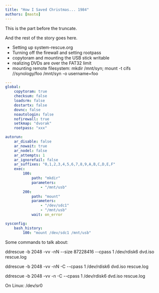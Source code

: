 ```yaml
---
title: "How I Saved Christmas... 1984"
authors: [masto]
---
```


This is the part before the truncate.

<!-- truncate -->

And the rest of the story goes here.

* Setting up system-rescue.org
* Turning off the firewall and setting rootpass
* copytoram and mounting the USB stick writable
* realizing DVDs are over the FAT32 limit
* mounting remote filesystem: mkdir /mnt/syn; mount -t cifs //synology/foo /mnt/syn -o username=foo

```yaml
---
global:
    copytoram: true
    checksum: false
    loadsrm: false
    dostartx: false
    dovnc: false
    noautologin: false
    nofirewall: true
    setkmap: "dvorak"
    rootpass: "xxx"

autorun:
    ar_disable: false
    ar_nowait: true
    ar_nodel: false
    ar_attempts: 1
    ar_ignorefail: false
    ar_suffixes: "0,1,2,3,4,5,6,7,8,9,A,B,C,D,E,F"
    exec:
        100:
            path: "mkdir"
            parameters:
                - "/mnt/usb"
        200:
            path: "mount"
            parameters:
                - "/dev/sdc1"
                - "/mnt/usb"
            wait: on_error

sysconfig:
    bash_history:
        100: "mount /dev/sdc1 /mnt/usb"
```

Some commands to talk about:

ddrescue -b 2048 -vv -nN --size 87228416 --cpass 1 /dev/rdisk6 dvd.iso rescue.log

ddrescue -b 2048 -vv -nN -C --cpass 1 /dev/rdisk6 dvd.iso rescue.log

ddrescue -b 2048 -vv -n -C --cpass 1 /dev/rdisk6 dvd.iso rescue.log

On Linux: /dev/sr0

